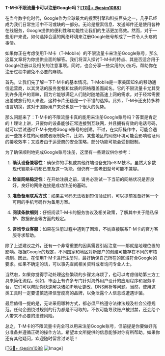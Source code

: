 **T-M卡不限流量卡可以注册Google吗？[[TG💪+ @esim1088](https://t.me/s/esim1088)]**

在当今数字化时代，Google作为全球最大的搜索引擎和科技巨头之一，几乎已经成为我们日常生活中不可或缺的一部分。无论是搜索信息、发送邮件还是使用各种在线服务，Google提供的便利性和功能性让我们的生活更加高效。然而，对于一些用户来说，如何选择合适的网络环境来注册Google账号却成了一件令人头疼的事情。

如果你正在考虑使用T-M卡（T-Mobile）的不限流量卡来注册Google账号，那么这篇文章将为你提供全面的解答。我们将深入探讨T-M卡的特点、其是否适合用于Google注册以及相关的注意事项。同时，也会分享一些实用的小技巧，帮助你在注册过程中避免不必要的麻烦。

首先，让我们先了解一下T-M卡的基本情况。T-Mobile是一家美国知名的移动通信运营商，以其灵活的服务套餐和优质的网络覆盖而闻名。它的不限流量卡尤其受到许多用户的青睐，因为它能够满足人们随时随地高速上网的需求。对于经常需要出差或旅行的人来说，这种卡片无疑是一个不错的选择。此外，T-M卡还支持多种语言切换，这对于国际用户来说也是一个很大的优势。

那么问题来了：T-M卡的不限流量卡真的能用来注册Google账号吗？答案是肯定的！理论上讲，只要你的设备能够正常连接到互联网，并且拥有有效的电话号码，就可以尝试通过T-M卡完成Google账号的创建。不过，在实际操作中，可能会遇到一些技术性的问题或者限制条件。比如，某些地区的网络环境可能会影响验证码的接收效率；又或者由于运营商的安全策略，部分功能可能会受到限制。

为了确保顺利地完成Google账号注册，这里有一些建议供你参考：

1. **确认设备兼容性**：确保你的手机或其他终端设备支持eSIM技术。虽然大多数现代智能手机都已普及这一功能，但仍有一些老旧型号可能不兼容。
   
2. **检查网络稳定性**：在开始注册之前，请务必测试一下当前的网络状况是否良好。良好的网络连接是成功注册的基础。
   
3. **准备备用联系方式**：如果主号码无法收到短信验证码，可以提前准备好另一个可用的手机号码作为备用方案。
   
4. **阅读条款细则**：仔细阅读T-M卡的服务协议及相关政策，了解其中关于隐私保护、数据安全等方面的规定。
   
5. **咨询专业客服**：如果在注册过程中遇到了困难，不妨直接联系T-M卡的官方客服寻求帮助。

除了上述建议之外，还有一个非常重要的因素需要引起注意——那就是地理位置的影响。根据Google的规定，不同国家和地区对新账户的创建可能存在不同的审核机制。因此，在使用T-M卡进行注册时，最好确保自己所在的区域符合Google的要求。如果不确定的话，可以事先查阅相关资料或者询问专业人士。

当然啦，如果你觉得手动处理这些繁琐的步骤太麻烦了，也可以考虑借助第三方工具来简化流程。例如，市面上有许多专门针对海外用户设计的应用程序和服务平台，它们可以帮助你快速解决诸如IP地址更改、DNS解析等问题。当然，使用这类工具时一定要谨慎选择信誉度高的品牌，以免泄露个人信息或遭遇诈骗。

最后值得一提的是，无论采用哪种方式，都必须严格遵守法律法规及社会公德规范。任何企图绕过规则的行为都是不可取的，不仅可能导致账户被封禁，还会给个人带来不必要的法律风险。

总之，T-M卡的不限流量卡完全可以用来注册Google账号，但前提是你要做好充分准备并遵循正确的操作方法。希望本文所提供的信息能够对你有所帮助。如果你还有其他疑问，欢迎随时留言讨论哦！

[[TG💪+ @esim1088](https://t.me/s/esim1088) ![Image](https://i.postimg.cc/4NQfJmqS/Snipaste-2025-05-13-00-14-12.png)]